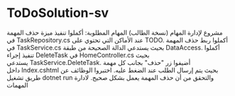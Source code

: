 # ToDoSolution-sv
مشروع  لإدارة المهام (نسخة الطالب)
المهام المطلوبة:
أكملوا تنفيذ ميزة حذف المهمة في TaskRepository.cs عند الأماكن التي تحتوي على TODO.
أكملوا ربط حذف المهمة في TaskService.cs بحيث يستدعي الدالة الصحيحة من طبقة DataAccess.
أكملوا تنفيذ إجراء DeleteTask في HomeController.cs بحيث يستدعي TaskService.DeleteTask.
أضيفوا زر "حذف" بجانب كل مهمة داخل Index.cshtml بحيث يتم إرسال الطلب عند الضغط عليه.
اختبروا الوظائف عن طريق تشغيل dotnet run والتحقق من أن حذف المهمة يعمل بشكل صحيح.
 لادارة المهمات
